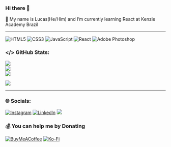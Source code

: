 ### Hi there 👋
🌱 My name is Lucas(He/Him) and I’m currently learning React at Kenzie Academy Brazil
 
---


<!-- ### 💻 Tech Stack: -->
![HTML5](https://img.shields.io/badge/html5-%23E34F26.svg?style=for-the-badge&logo=html5&logoColor=white) ![CSS3](https://img.shields.io/badge/css3-%231572B6.svg?style=for-the-badge&logo=css3&logoColor=white) ![JavaScript](https://img.shields.io/badge/javascript-%23323330.svg?style=for-the-badge&logo=javascript&logoColor=%23F7DF1E) ![React](https://img.shields.io/badge/react-%2320232a.svg?style=for-the-badge&logo=react&logoColor=%2361DAFB) ![Adobe Photoshop](https://img.shields.io/badge/adobephotoshop-%2331A8FF.svg?style=for-the-badge&logo=adobephotoshop&logoColor=white)

### </> GitHub Stats:
![](https://github-readme-stats.vercel.app/api?username=lucaspmedina&theme=calm&hide_border=false&include_all_commits=false&count_private=true)<br/>
![](https://github-readme-streak-stats.herokuapp.com/?user=lucaspmedina&theme=calm&hide_border=false)<br/>
![](https://github-readme-stats.vercel.app/api/top-langs/?username=lucaspmedina&theme=calm&hide_border=false&include_all_commits=true&count_private=true&layout=compact)

<!-- ### ✍️ Random Dev Quote -->
![](https://quotes-github-readme.vercel.app/api?type=horizontal&theme=radical)



---
### 🌐 Socials:
[![Instagram](https://img.shields.io/badge/Instagram-%23E4405F.svg?logo=Instagram&logoColor=white)](https://instagram.com/lucaspmedina) [![LinkedIn](https://img.shields.io/badge/LinkedIn-%230077B5.svg?logo=linkedin&logoColor=white)](https://linkedin.com/in/lucaspmedina) 
[![](https://visitcount.itsvg.in/api?id=lucaspmedina&icon=2&color=0)](https://visitcount.itsvg.in)

  ### 💰 You can help me by Donating
  [![BuyMeACoffee](https://img.shields.io/badge/Buy%20Me%20a%20Coffee-ffdd00?style=for-the-badge&logo=buy-me-a-coffee&logoColor=black)](https://buymeacoffee.com/lucaspmedina) [![Ko-Fi](https://img.shields.io/badge/Ko--fi-F16061?style=for-the-badge&logo=ko-fi&logoColor=white)](https://ko-fi.com/lucaspmedina) 

  <!-- Proudly created with GPRM ( https://gprm.itsvg.in ) -->
  

<!-- UNUSED STUFF
**lpmeds/lpmeds** is a ✨ _special_ ✨ repository because its `README.md` (this file) appears on your GitHub profile.

### 😂 Random Dev Meme
<img src="https://random-memer.herokuapp.com/" width="512px"/>

Here are some ideas to get you started:

- 🔭 I’m currently working on ...
- 🌱 I’m currently learning ...
- 👯 I’m looking to collaborate on ...
- 🤔 I’m looking for help with ...
- 💬 Ask me about ...
- 📫 How to reach me: ...
- 😄 Pronouns: ...
- ⚡ Fun fact: ...
-->
